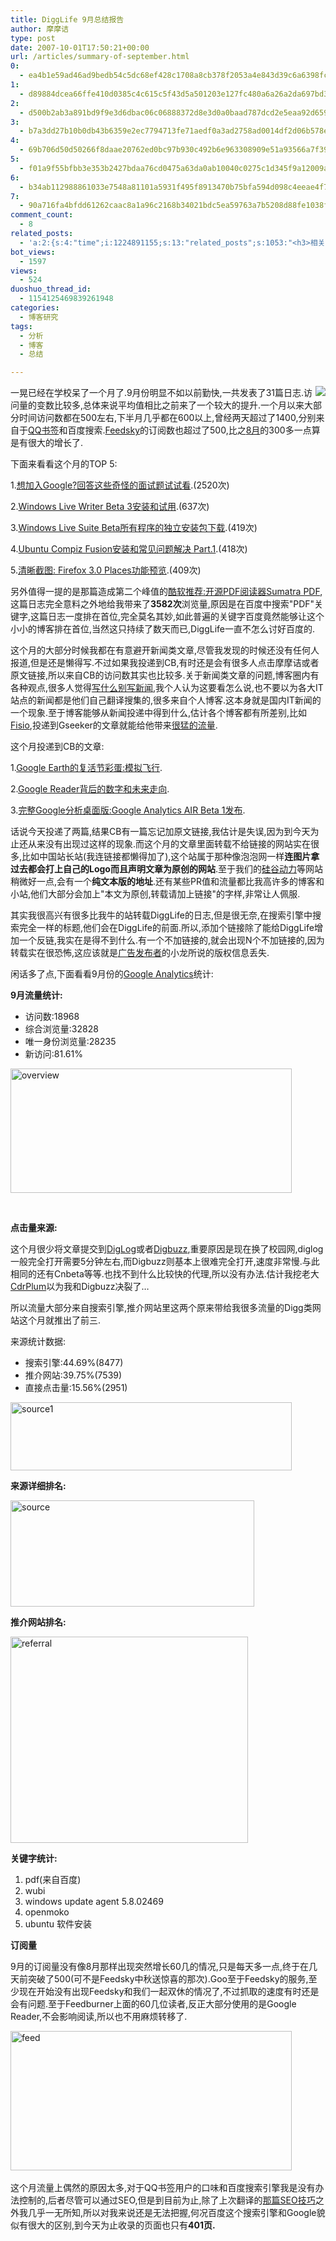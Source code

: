 ```yaml
---
title: DiggLife 9月总结报告
author: 摩摩诘
type: post
date: 2007-10-01T17:50:21+00:00
url: /articles/summary-of-september.html
0:
  - ea4b1e59ad46ad9bedb54c5dc68ef428c1708a8cb378f2053a4e843d39c6a6398fc24fdc1a5dd888998f00c3526e7052
1:
  - d89884dcea66ffe410d0385c4c615c5f43d5a501203e127fc480a6a26a2da697bd3a85babad282a757d47b62353c2ab4
2:
  - d500b2ab3a891bd9f9e3d6dbac06c06888372d8e3d0a0baad787dcd2e5eaa92d659bc67e602c53404045ef615aa513f4
3:
  - b7a3dd27b10b0db43b6359e2ec7794713fe71aedf0a3ad2758ad0014df2d06b578e5e8c2c6eb3f8bc031203d71916ebd
4:
  - 69b706d50d50266f8daae20762ed0bc97b930c492b6e963308909e51a93566a7f398cd1d1162dfa64b828efed0a9e8ea
5:
  - f01a9f55bfbb3e353b2427bdaa76cd0475a63da0ab10040c0275c1d345f9a12009a7e390bc55b86c40453f7218eb0457
6:
  - b34ab112988861033e7548a81101a5931f495f8913470b75bfa594d098c4eeae4f76f6c76e00ff5283fd909be563f349
7:
  - 90a716fa4bfdd61262caac8a1a96c2168b34021bdc5ea59763a7b5208d88fe1038f04258829130b9fd1ee5c55202998d
comment_count:
  - 8
related_posts:
  - 'a:2:{s:4:"time";i:1224891155;s:13:"related_posts";s:1053:"<h3>相关日志</h3><ul class="related_post"><li><a href="http://www.digglife.cn/articles/stastics-2007.html" title="DiggLife 2007年度统计">DiggLife 2007年度统计</a></li><li><a href="http://www.digglife.cn/articles/celebrating-1000comments.html" title="庆1000条评论达成">庆1000条评论达成</a></li><li><a href="http://www.digglife.cn/articles/summary-of-july.html" title="DiggLife 7月总结.">DiggLife 7月总结.</a></li><li><a href="http://www.digglife.cn/articles/summary-of-june.html" title="DiggLife 6月总结报告">DiggLife 6月总结报告</a></li><li><a href="http://www.digglife.cn/articles/say-hello.html" title="回来打个招呼">回来打个招呼</a></li><li><a href="http://www.digglife.cn/articles/my-blog-sever-provider.html" title="谈谈DiggLife所在的服务器">谈谈DiggLife所在的服务器</a></li><li><a href="http://www.digglife.cn/articles/can-not-modify-category-slug.html" title="Wordpress无法编辑分类缩略名(Slug)的解决">Wordpress无法编辑分类缩略名(Slug)的解决</a></li></ul>";}'
bot_views:
  - 1597
views:
  - 524
duoshuo_thread_id:
  - 1154125469839261948
categories:
  - 博客研究
tags:
  - 分析
  - 博客
  - 总结

---
```

 <img id="id" src="http://digglife.qiniudn.com/qiniu/1978/image/9e80445d91d2bec10f185bb292fbc478.png" align="right" />一晃已经在学校呆了一个月了.9月份明显不如以前勤快,一共发表了31篇日志.访问量的变数比较多,总体来说平均值相比之前来了一个较大的提升.一个月以来大部分时间访问数都在500左右,下半月几乎都在600以上,曾经两天超过了1400,分别来自于<a title="QQ书签实在太猛了" href="https://www.digglife.net/articles/qq-bookmark-is-awesome.html" target="_blank">QQ书签</a>和百度搜索.<a title="订阅DiggLife" href="http://feed.digglife.cn" target="_blank">Feedsky</a>的订阅数也超过了500,比之<a title="DiggLife 8月总结报告" href="https://www.digglife.net/articles/summary-of-august.html" target="_blank">8月</a>的300多一点算是有很大的增长了.

下面来看看这个月的TOP 5:

<!--more-->

1.<a title="想加入Google?回答这些奇怪的面试题试试看" href="https://www.digglife.net/articles/crazy-questions-at-google-insterview.html" target="_blank">想加入Google?回答这些奇怪的面试题试试看</a>.(2520次)

2.<a title="Windows Live Writer Beta 3安装和试用" href="https://www.digglife.net/articles/firstlook-of-windows-live-writer-beta3.html" target="_blank">Windows Live Writer Beta 3安装和试用</a>.(637次)

3.<a title="Windows Live Suite Beta所有程序的独立安装包下载" href="https://www.digglife.net/articles/windows-live-suite-indivisual-installers.html" target="_blank">Windows Live Suite Beta所有程序的独立安装包下载</a>.(419次)

4.<a title="Ubuntu Compiz Fusion安装和常见问题解决 Part.1" href="https://www.digglife.net/articles/install-compiz-fusion-and-trouble-shooting-part1-2.html" target="_blank">Ubuntu Compiz Fusion安装和常见问题解决 Part.1</a>.(418次)

5.<a title="清晰截图: Firefox 3.0 Places功能预览" href="https://www.digglife.net/articles/firefox-3-place-organizer-preview.html" target="_blank">清晰截图: Firefox 3.0 Places功能预览</a>.(409次)

另外值得一提的是那篇造成第二个峰值的<a title="酷软推荐:开源PDF阅读器Sumatra PDF" href="https://www.digglife.net/articles/sumatra-pdf.html" target="_blank">酷软推荐:开源PDF阅读器Sumatra PDF</a>,这篇日志完全意料之外地给我带来了**3582次**浏览量,原因是在百度中搜索"PDF"关键字,这篇日志一度排在首位,完全莫名其妙,如此普遍的关键字百度竟然能够让这个小小的博客排在首位,当然这只持续了数天而已,DiggLife一直不怎么讨好百度的.

这个月的大部分时候我都在有意避开新闻类文章,尽管我发现的时候还没有任何人报道,但是还是懒得写.不过如果我投递到CB,有时还是会有很多人点击摩摩诘或者原文链接,所以来自CB的访问数其实也比较多.关于新闻类文章的问题,博客圈内有各种观点,很多人觉得<a title="写什么别写新闻" href="http://internet.solidot.org/internet/07/09/02/0331240.shtml" target="_blank">写什么别写新闻</a>,我个人认为这要看怎么说,也不要以为各大IT站点的新闻都是他们自己翻译搜集的,很多来自个人博客.这本身就是国内IT新闻的一个现象.至于博客能够从新闻投递中得到什么,估计各个博客都有所差别,比如<a title="肥硕博客" href="http://fisio.cn" target="_blank">Fisio</a>,投递到Gseeker的文章就能给他带来<a title="Fisio的九月总结" href="http://fisio.cn/blog-summary-2007-10-1.html" target="_blank">很猛的流量</a>.

这个月投递到CB的文章:

1.<a title="Google Earth的复活节彩蛋:模拟飞行" href="https://www.digglife.net/articles/google-earth-flight-simulator.html" target="_blank">Google Earth的复活节彩蛋:模拟飞行</a>.

2.<a title="Google Reader背后的数字和未来走向" href="https://www.digglife.net/articles/google-reader-numbers-and-future.html" target="_blank">Google Reader背后的数字和未来走向</a>.

3.<a title="完整Google分析桌面版:Google Analytics AIR Beta 1发布" href="https://www.digglife.net/articles/google-analytics-air-beta1-released.html" target="_blank">完整Google分析桌面版:Google Analytics AIR Beta 1发布</a>.

话说今天投递了两篇,结果CB有一篇忘记加原文链接,我估计是失误,因为到今天为止还从来没有出现过这样的现象.而这个月的文章里面转载不给链接的网站实在很多,比如中国站长站(我连链接都懒得加了),这个站属于那种像泡泡网一样**连图片拿过去都会打上自己的Logo而且声明文章为原创的网站**.至于我们的<a title="硅谷动力" href="http://www.enet.com.cn" target="_blank">硅谷动力</a>等网站稍微好一点,会有一个**纯文本版的地址**.还有某些PR值和流量都比我高许多的博客和小站,他们大部分会加上"本文为原创,转载请加上链接"的字样,非常让人佩服.

其实我很高兴有很多比我牛的站转载DiggLife的日志,但是很无奈,在搜索引擎中搜索完全一样的标题,他们会在DiggLife的前面.所以,添加个链接除了能给DiggLife增加一个反链,我实在是得不到什么.有一个不加链接的,就会出现N个不加链接的,因为转载实在很恐怖,这应该就是<a title="广告发布者" href="http://www.adsenser.org/" target="_blank">广告发布者</a>的小龙所说的版权信息丢失.

闲话多了点,下面看看9月份的<a title="Google Analytics桌面版" href="https://www.digglife.net/articles/google-analytics-air-beta1-released.html" target="_blank">Google Analytics</a>统计:

**9月流量统计:**

  * 访问数:18968 
  * 综合浏览量:32828 
  * 唯一身份浏览量:28235 
  * 新访问:81.61% 

[<img id="id" height="199" alt="overview" src="http://digglife.qiniudn.com/wp-content/uploads/3/379/2007/10/overview-thumb.png" width="450" />][1] 

&#xA0;

**点击量来源:**

这个月很少将文章提交到<a title="DigLog" href="http://www.diglog.com" target="_blank">DigLog</a>或者<a title="我挖网" href="http://www.digbuzz.com" target="_blank">Digbuzz</a>,重要原因是现在换了校园网,diglog一般完全打开需要5分钟左右,而Digbuzz则基本上很难完全打开,速度非常慢.与此相同的还有Cnbeta等等.也找不到什么比较快的代理,所以没有办法.估计我挖老大<a href="http://www.digbuzz.com/" target="_blank">CdrPlum</a>以为我和Digbuzz决裂了&#8230;

所以流量大部分来自搜索引擎,推介网站里这两个原来带给我很多流量的Digg类网站这个月就推出了前三.

来源统计数据:

  * 搜索引擎:44.69%(8477) 
  * 推介网站:39.75%(7539) 
  * 直接点击量:15.56%(2951) 

[<img id="id" height="109" alt="source1" src="http://digglife.qiniudn.com/wp-content/uploads/3/379/2007/10/source1-thumb.png" width="450" />][2] 

**来源详细排名:**

[<img id="id" height="170" alt="source" src="http://digglife.qiniudn.com/wp-content/uploads/3/379/2007/10/source-thumb.png" width="390" />][3] 

**推介网站排名:**

[<img id="id" height="330" alt="referral" src="http://digglife.qiniudn.com/wp-content/uploads/3/379/2007/10/referral-thumb.png" width="380" />][4] 

**关键字统计:**

  1. pdf(来自百度) 
  2. wubi 
  3. windows update agent 5.8.02469 
  4. openmoko 
  5. ubuntu 软件安装 

**订阅量**

9月的订阅量没有像8月那样出现突然增长60几的情况,只是每天多一点,终于在几天前突破了500(可不是Feedsky中秋送惊喜的那次).Goo至于Feedsky的服务,至少现在开始没有出现Feedsky和我们一起双休的情况了,不过抓取的速度有时还是会有问题.至于Feedburner上面的60几位读者,反正大部分使用的是Google Reader,不会影响阅读,所以也不用麻烦转移了.

[<img id="id" height="223" alt="feed" src="http://digglife.qiniudn.com/wp-content/uploads/3/379/2007/10/feed-thumb.png" width="450" />][5]&#xA0;

这个月流量上偶然的原因太多,对于QQ书签用户的口味和百度搜索引擎我是没有办法控制的,后者尽管可以通过SEO,但是到目前为止,除了上次翻译的<a title="所有博客都应该了解的16条SEO技巧" href="https://www.digglife.net/articles/seo-tips-for-wordpress-bloggers.html" target="_blank">那篇SEO技巧</a>之外我几乎一无所知,所以对我来说还是无法把握,何况百度这个搜索引擎和Google貌似有很大的区别,到今天为止收录的页面也只有**401页.**

 [1]: https://www.digglife.net/wp-content/uploads/3/379/2007/10/overview.png
 [2]: https://www.digglife.net/wp-content/uploads/3/379/2007/10/source1.png
 [3]: https://www.digglife.net/wp-content/uploads/3/379/2007/10/source.png
 [4]: https://www.digglife.net/wp-content/uploads/3/379/2007/10/referral.png
 [5]: https://www.digglife.net/wp-content/uploads/3/379/2007/10/feed.png